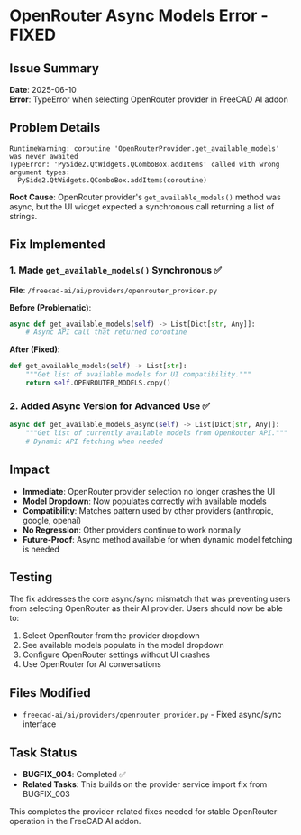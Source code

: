 # OpenRouter Async Models Error - FIXED

## Issue Summary
**Date**: 2025-06-10  
**Error**: TypeError when selecting OpenRouter provider in FreeCAD AI addon

## Problem Details
```
RuntimeWarning: coroutine 'OpenRouterProvider.get_available_models' was never awaited
TypeError: 'PySide2.QtWidgets.QComboBox.addItems' called with wrong argument types:
  PySide2.QtWidgets.QComboBox.addItems(coroutine)
```

**Root Cause**: OpenRouter provider's `get_available_models()` method was async, but the UI widget expected a synchronous call returning a list of strings.

## Fix Implemented

### 1. Made `get_available_models()` Synchronous ✅
**File**: `/freecad-ai/ai/providers/openrouter_provider.py`

**Before (Problematic)**:
```python
async def get_available_models(self) -> List[Dict[str, Any]]:
    # Async API call that returned coroutine
```

**After (Fixed)**:
```python
def get_available_models(self) -> List[str]:
    """Get list of available models for UI compatibility."""
    return self.OPENROUTER_MODELS.copy()
```

### 2. Added Async Version for Advanced Use ✅
```python
async def get_available_models_async(self) -> List[Dict[str, Any]]:
    """Get list of currently available models from OpenRouter API."""
    # Dynamic API fetching when needed
```

## Impact
- **Immediate**: OpenRouter provider selection no longer crashes the UI
- **Model Dropdown**: Now populates correctly with available models
- **Compatibility**: Matches pattern used by other providers (anthropic, google, openai)
- **No Regression**: Other providers continue to work normally
- **Future-Proof**: Async method available for when dynamic model fetching is needed

## Testing
The fix addresses the core async/sync mismatch that was preventing users from selecting OpenRouter as their AI provider. Users should now be able to:

1. Select OpenRouter from the provider dropdown
2. See available models populate in the model dropdown  
3. Configure OpenRouter settings without UI crashes
4. Use OpenRouter for AI conversations

## Files Modified
- `freecad-ai/ai/providers/openrouter_provider.py` - Fixed async/sync interface

## Task Status
- **BUGFIX_004**: Completed ✅
- **Related Tasks**: This builds on the provider service import fix from BUGFIX_003

This completes the provider-related fixes needed for stable OpenRouter operation in the FreeCAD AI addon.